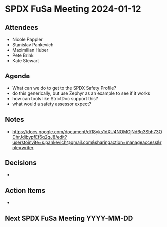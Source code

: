 # SPDX FuSa Meeting 2024-01-12

## Attendees
* Nicole Pappler
* Stanislav Pankevich
* Maximilian Huber
* Pete Brink
* Kate Stewart

## Agenda
* What can we do to get to the SPDX Safety Profile?
* do this generically, but use Zephyr as an example to see if it works
* how can tools like StrictDoc support this?
* what would a safety assessor expect?

## Notes
* https://docs.google.com/document/d/18yks1dXU4NOMGjNd6q3Sbh73ODhrJdjbypfEf6q2qJ8/edit?userstoinvite=s.pankevich@gmail.com&sharingaction=manageaccess&role=writer

## Decisions
*

## Action Items
*

## Next SPDX FuSa Meeting YYYY-MM-DD

